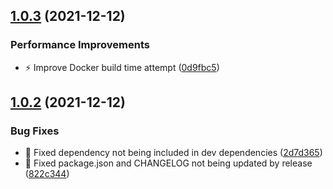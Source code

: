 ## [1.0.3](https://github.com/alinalihassan/portfolio/compare/v1.0.2...v1.0.3) (2021-12-12)


### Performance Improvements

* :zap: Improve Docker build time attempt ([0d9fbc5](https://github.com/alinalihassan/portfolio/commit/0d9fbc5898d99d7f087bf8f47d940d03ae4a7cc4))

## [1.0.2](https://github.com/alinalihassan/portfolio/compare/v1.0.1...v1.0.2) (2021-12-12)


### Bug Fixes

* :bug: Fixed dependency not being included in dev dependencies ([2d7d365](https://github.com/alinalihassan/portfolio/commit/2d7d36585bbd35636b6bb80b332f74d7dc2ac526))
* :bug: Fixed package.json and CHANGELOG not being updated by release ([822c344](https://github.com/alinalihassan/portfolio/commit/822c3443130a9e4fd31fef8431645784fee24717))

